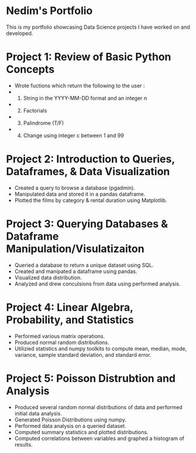 # Nedim's Portfolio
This is my portfolio showcasing Data Science projects I have worked on and developed.

# Project 1: Review of Basic Python Concepts
* Wrote fuctions which return the following to the user :
* 1. String in the YYYY-MM-DD format and an integer n
* 2. Factorials
* 3. Palindrome (T/F)
* 4. Change using integer c between 1 and 99

# Project 2: Introduction to Queries, Dataframes, & Data Visualization
* Created a query to browse a database (pgadmin).
* Manipulated data and stored it in a pandas dataframe.
* Plotted the films by category & rental duration using Matplotlib.

# Project 3: Querying Databases & Dataframe Manipulation/Visulatizaiton
* Queried a database to return a unique dataset using SQL.
* Created and manipated a dataframe using pandas.
* Visualized data distribution.
* Analyzed and drew conculsions from data using performed analysis. 

# Project 4: Linear Algebra, Probability, and Statistics
* Performed various matrix operations.
* Produced normal random distributions.
* Utilizied statistics and numpy toolkits to compute mean, median, mode, variance, sample standard deviation, and standard error.

# Project 5: Poisson Distrubtion and Analysis
* Produced several random normal distributions of data and performed initial data analysis. 
* Generated Poisson Distributions using numpy.
* Performed data analysis on a queried dataset.
* Computed summary statistics and plotted distributions.
* Computed correlations between variables and graphed a histogram of results. 
